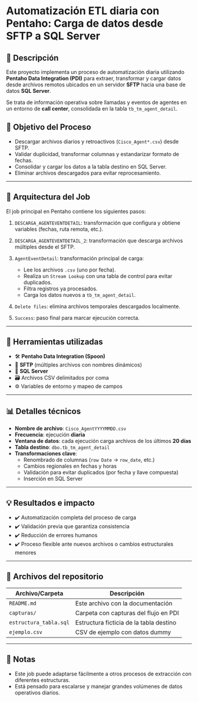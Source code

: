 # Automatización ETL diaria con Pentaho: Carga de datos desde SFTP a SQL Server

## 📝 Descripción

Este proyecto implementa un proceso de automatización diaria utilizando **Pentaho Data Integration (PDI)** para extraer, transformar y cargar datos desde archivos remotos ubicados en un servidor **SFTP** hacia una base de datos **SQL Server**.

Se trata de información operativa sobre llamadas y eventos de agentes en un entorno de **call center**, consolidada en la tabla `tb_tm_agent_detail`.

## 🎯 Objetivo del Proceso

- Descargar archivos diarios y retroactivos (`Cisco_Agent*.csv`) desde SFTP.
- Validar duplicidad, transformar columnas y estandarizar formato de fechas.
- Consolidar y cargar los datos a la tabla destino en SQL Server.
- Eliminar archivos descargados para evitar reprocesamiento.

---

## 🧱 Arquitectura del Job

El job principal en Pentaho contiene los siguientes pasos:

1. `DESCARGA_AGENTEVENTDETAIL`: transformación que configura y obtiene variables (fechas, ruta remota, etc.).
2. `DESCARGA_AGENTEVENTDETAIL_2`: transformación que descarga archivos múltiples desde el SFTP.
3. `AgentEventDetail`: transformación principal de carga:
    - Lee los archivos `.csv` (uno por fecha).
    - Realiza un `Stream Lookup` con una tabla de control para evitar duplicados.
    - Filtra registros ya procesados.
    - Carga los datos nuevos a `tb_tm_agent_detail`.

4. `Delete files`: elimina archivos temporales descargados localmente.
5. `Success`: paso final para marcar ejecución correcta.


---

## 🔧 Herramientas utilizadas

- 🛠️ **Pentaho Data Integration (Spoon)**
- 🧾 **SFTP** (múltiples archivos con nombres dinámicos)
- 💾 **SQL Server**
- 🗃️ Archivos CSV delimitados por coma
- ⚙️ Variables de entorno y mapeo de campos

---

## 📊 Detalles técnicos

- **Nombre de archivo**: `Cisco_AgentYYYYMMDD.csv`
- **Frecuencia**: ejecución **diaria**
- **Ventana de datos**: cada ejecución carga archivos de los últimos **20 días**
- **Tabla destino**: `dbo.tb_tm_agent_detail`
- **Transformaciones clave**:
    - Renombrado de columnas (`row Date` → `row_date`, etc.)
    - Cambios regionales en fechas y horas
    - Validación para evitar duplicados (por fecha y llave compuesta)
    - Inserción en SQL Server

---

## 💡 Resultados e impacto

- ✔️ Automatización completa del proceso de carga
- ✔️ Validación previa que garantiza consistencia
- ✔️ Reducción de errores humanos
- ✔️ Proceso flexible ante nuevos archivos o cambios estructurales menores

---

## 📂 Archivos del repositorio

| Archivo/Carpeta        | Descripción                            |
|------------------------|----------------------------------------|
| `README.md`            | Este archivo con la documentación      |
| `capturas/`            | Carpeta con capturas del flujo en PDI  |
| `estructura_tabla.sql` | Estructura ficticia de la tabla destino|
| `ejemplo.csv`          | CSV de ejemplo con datos dummy         |

---

## 📌 Notas

- Este job puede adaptarse fácilmente a otros procesos de extracción con diferentes estructuras.
- Está pensado para escalarse y manejar grandes volúmenes de datos operativos diarios.
